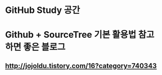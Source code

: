 ﻿GitHub Study 공간
============


# Github + SourceTree 기본 활용법 참고하면 좋은 블로그  
## <http://jojoldu.tistory.com/16?category=740343>

